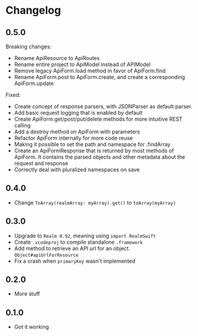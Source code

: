 # Changelog

## 0.5.0
Breaking changes:
- Rename ApiResource to ApiRoutes
- Rename entire project to ApiModel instead of APIModel
- Remove legacy ApiForm.load method in favor of ApiForm.find
- Rename ApiForm.post to ApiForm.create, and create a corresponding ApiForm.update

Fixed:
- Create concept of response parsers, with JSONParser as default parser.
- Add basic request logging that is enabled by default
- Create ApiForm.get/post/put/delete methods for more intuitive REST calling
- Add a destroy method on ApiForm with parameters
- Refactor ApiForm internally for more code reuse
- Making it possible to set the path and namespace for .findArray
- Create an ApiFormResponse that is returned by most methods of ApiForm. It contains the parsed objects and other metadata about the request and response
- Correctly deal with pluralized namespaces on save

## 0.4.0
- Change `ToArray(realmArray: myArray).get()` to `toArray(myArray)`

## 0.3.0

- Upgrade to `Realm 0.92`, meaning using `import RealmSwift`
- Create `.xcodeproj` to compile standalone `.framework`
- Add method to retrieve an API url for an object. `Object#apiUrlForResource`
- Fix a crash when `primaryKey` wasn't implemented

## 0.2.0

- More stuff

## 0.1.0

- Got it working
